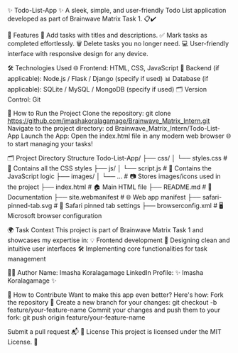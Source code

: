 ✨ Todo-List-App ✨
A sleek, simple, and user-friendly Todo List application developed as part of Brainwave Matrix Task 1. 📋✔️

🌟 Features
🚀 Add tasks with titles and descriptions.
✅ Mark tasks as completed effortlessly.
🗑️ Delete tasks you no longer need.
💻 User-friendly interface with responsive design for any device.

🛠️ Technologies Used
🌐 Frontend: HTML, CSS, JavaScript
🔧 Backend (if applicable): Node.js / Flask / Django (specify if used)
📊 Database (if applicable): SQLite / MySQL / MongoDB (specify if used)
🗂️ Version Control: Git

🚀 How to Run the Project
Clone the repository:
git clone https://github.com/imashakoralagamage/Brainwave_Matrix_Intern.git
Navigate to the project directory:
cd Brainwave_Matrix_Intern/Todo-List-App
Launch the App:
Open the index.html file in any modern web browser 🌐 to start managing your tasks!

🗂️ Project Directory Structure
Todo-List-App/
├── css/
│   └── styles.css         # 🎨 Contains all the CSS styles
├── js/
│   └── script.js          # 🧠 Contains the JavaScript logic
├── images/
│   └── ...                # 📷 Stores images/icons used in the project
├── index.html             # 🏠 Main HTML file
├── README.md              # 📖 Documentation
├── site.webmanifest       # 🌐 Web app manifest
├── safari-pinned-tab.svg  # 🍎 Safari pinned tab settings
├── browserconfig.xml      # 🖥️ Microsoft browser configuration

🌍 Task Context
This project is part of Brainwave Matrix Task 1 and showcases my expertise in:
💡 Frontend development
🎨 Designing clean and intuitive user interfaces
🛠️ Implementing core functionalities for task management

🧑‍💻 Author
Name: Imasha Koralagamage
LinkedIn Profile: ✨ Imasha Koralagamage ✨

🤝 How to Contribute
Want to make this app even better? Here's how:
Fork the repository 🍴
Create a new branch for your changes:
git checkout -b feature/your-feature-name
Commit your changes and push them to your fork:
git push origin feature/your-feature-name

Submit a pull request 📬
📜 License
This project is licensed under the MIT License. 📄




